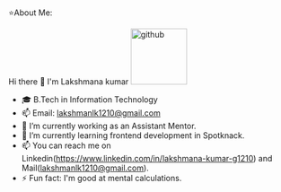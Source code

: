 ⭐About Me:

 Hi there 👋 I'm Lakshmana kumar
 <img src="[https://pin.it/1PRmN14Y]" alt="github" width="100">
- 🎓 B.Tech in Information Technology
- 📫 Email: lakshmanlk1210@gmail.com
- 🔭 I’m currently working as an Assistant Mentor.
- 🌱 I’m currently learning frontend development in Spotknack.
- 📫 You can reach me on Linkedin(https://www.linkedin.com/in/lakshmana-kumar-g1210) and Mail(lakshmanlk1210@gmail.com).
- ⚡ Fun fact: I'm good at mental calculations.
